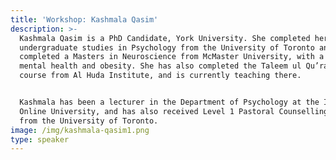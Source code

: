 ```yaml
---
title: 'Workshop: Kashmala Qasim'
description: >-
  Kashmala Qasim is a PhD Candidate, York University. She completed her
  undergraduate studies in Psychology from the University of Toronto and
  completed a Masters in Neuroscience from McMaster University, with a focus on
  mental health and obesity. She has also completed the Taleem ul Qu’ran Diploma
  course from Al Huda Institute, and is currently teaching there.


  Kashmala has been a lecturer in the Department of Psychology at the Islamic
  Online University, and has also received Level 1 Pastoral Counselling training
  from the University of Toronto.
image: /img/kashmala-qasim1.png
type: speaker
---
```


